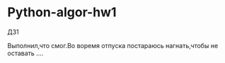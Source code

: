 # Python-algor-hw1
ДЗ1

Выполнил,что смог.Во воремя отпуска постараюсь нагнать,чтобы не оставать
....
